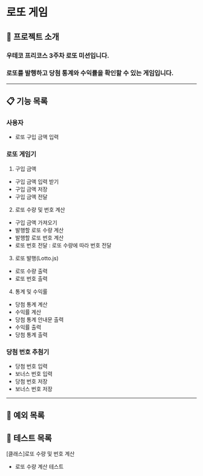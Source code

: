 # 로또 게임

## 🔖 프로젝트 소개

### 우테코 프리코스 3주차 로또 미션입니다.
### 로또를 발행하고 당첨 통계와 수익률을 확인할 수 있는 게임입니다.
---

## 📋 기능 목록

### 사용자
* 로또 구입 금액 입력

### 로또 게임기

1. 구입 금액 
* 구입 금액 입력 받기
* 구입 금액 저장
* 구입 금액 전달

2. 로또 수량 및 번호 계산
* 구입 금액 가져오기
* 발행할 로또 수량 계산
* 발행할 로또 번호 계산
* 로또 번호 전달 : 로또 수량에 따라 번호 전달

3. 로또 발행(Lotto.js)
* 로또 수량 출력
* 로또 번호 출력

4. 통계 및 수익률 

* 당첨 통계 계산
* 수익률 계산
* 당첨 통계 안내문 출력
* 수익률 출력
* 당첨 통계 출력

### 당첨 번호 추첨기

* 당첨 번호 입력 
* 보너스 번호 입력 
* 당첨 번호 저장
* 보너스 번호 저장

---

## 📛 예외 목록

## 🔁 테스트 목록

[클래스]로또 수량 및 번호 계산
* 로또 수량 계산 테스트
